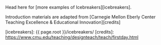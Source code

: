 Head here for [more examples of Icebreakers][icebreakers].

Introduction materials are adapted from [Carnegie Mellon Eberly
Center Teaching Excellence & Educational Innovation][credits]

[icebreakers]: {{ page.root }}/icebreakers/
[credits]: https://www.cmu.edu/teaching/designteach/teach/firstday.html

